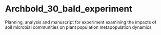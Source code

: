 # Archbold_30_bald_experiment
Planning, analysis and manuscript for experiment examining the impacts of soil microbial communities on plant population metapopulation dynamics
